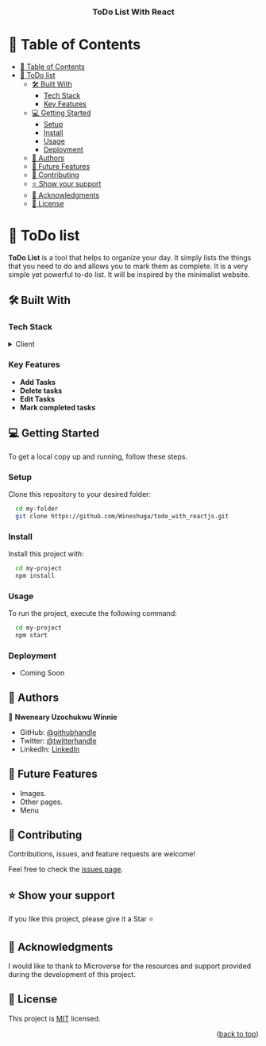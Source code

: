 <a name="readme-top"></a>

<div align="center">

  <h3><b>ToDo List With React</b></h3>

</div>

# 📗 Table of Contents

- [📗 Table of Contents](#-table-of-contents)
- [📖 ToDo list ](#-todo-list-)
  - [🛠 Built With ](#-built-with-)
    - [Tech Stack ](#tech-stack-)
    - [Key Features ](#key-features-)
  - [💻 Getting Started ](#-getting-started-)
    - [Setup](#setup)
    - [Install](#install)
    - [Usage](#usage)
    - [Deployment](#deployment)
  - [👥 Authors ](#-authors-)
  - [🔭 Future Features ](#-future-features-)
  - [🤝 Contributing ](#-contributing-)
  - [⭐️ Show your support ](#️-show-your-support-)
  - [🙏 Acknowledgments ](#-acknowledgments-)
  - [📝 License ](#-license-)

# 📖 ToDo list <a name="about-project"></a>

**ToDo List** is a tool that helps to organize your day. It simply lists the things that you need to do and allows you to mark them as complete. It is a very simple yet powerful to-do list. It will be inspired by the minimalist website.

## 🛠 Built With <a name="built-with"></a>

### Tech Stack <a name="tech-stack"></a>

<details>
  <summary>Client</summary>
  <ul>
    <li><a href="https://react.dev/">React.js</a></li>
  </ul>
</details>

### Key Features <a name="key-features"></a>

- **Add Tasks**
- **Delete tasks**
- **Edit Tasks**
- **Mark completed tasks**

## 💻 Getting Started <a name="getting-started"></a>

To get a local copy up and running, follow these steps.

### Setup

Clone this repository to your desired folder:

```sh
  cd my-folder
  git clone https://github.com/Wineshuga/todo_with_reactjs.git
```

### Install

Install this project with:

```sh
  cd my-project
  npm install
```

### Usage

To run the project, execute the following command:

```sh
  cd my-project
  npm start
```

### Deployment

- Coming Soon

## 👥 Authors <a name="authors"></a>

👤 **Nweneary Uzochukwu Winnie**

- GitHub: [@githubhandle](https://github.com/wineshuga)
- Twitter: [@twitterhandle](https://twitter.com/wineshuga)
- LinkedIn: [LinkedIn](https://linkedin.com/in/wineshuga)

## 🔭 Future Features <a name="future-features"></a>

- Images.
- Other pages.
- Menu

## 🤝 Contributing <a name="contributing"></a>

Contributions, issues, and feature requests are welcome!

Feel free to check the [issues page](https://github.com/Wineshuga/todo_with_reactjs/issues).

## ⭐️ Show your support <a name="support"></a>

If you like this project, please give it a Star ⭐️

## 🙏 Acknowledgments <a name="acknowledgements"></a>

I would like to thank to Microverse for the resources and support provided during the development of this project.

## 📝 License <a name="license"></a>

This project is [MIT](./MIT.md) licensed.

<p align="right">(<a href="#readme-top">back to top</a>)</p>